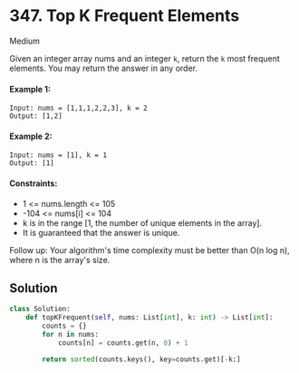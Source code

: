 # 347. Top K Frequent Elements

Medium

Given an integer array nums and an integer `k`, return the `k` most frequent elements. You may return the answer in any order.

#### Example 1:

```
Input: nums = [1,1,1,2,2,3], k = 2
Output: [1,2]
```

#### Example 2:

```
Input: nums = [1], k = 1
Output: [1]
```

#### Constraints:

- 1 <= nums.length <= 105
- -104 <= nums[i] <= 104
- k is in the range [1, the number of unique elements in the array].
- It is guaranteed that the answer is unique.

Follow up: Your algorithm's time complexity must be better than O(n log n), where n is the array's size.

## Solution

```python
class Solution:
    def topKFrequent(self, nums: List[int], k: int) -> List[int]:
        counts = {}
        for n in nums:
            counts[n] = counts.get(n, 0) + 1

        return sorted(counts.keys(), key=counts.get)[-k:]
```
